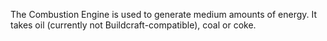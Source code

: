 The Combustion Engine is used to generate medium amounts of energy. It takes oil (currently not Buildcraft-compatible), coal or coke. 